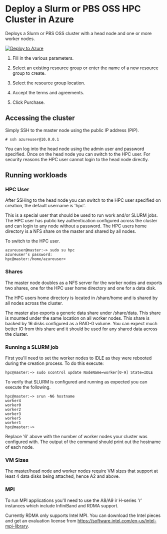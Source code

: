 # Deploy a Slurm or PBS OSS HPC Cluster in Azure

Deploys a Slurm or PBS OSS cluster with a head node and one or more worker nodes.

<a href="https://portal.azure.com/#create/Microsoft.Template/uri/https%3A%2F%2Fraw.githubusercontent.com%2FAzure%2Fazure-hpc%2Fmaster%2FTemplates%2Fhpc-cluster%2Fazuredeploy.json" target="_blank">
   <img alt="Deploy to Azure" src="http://azuredeploy.net/deploybutton.png"/>
</a>

1. Fill in the various parameters.

2. Select an existing resource group or enter the name of a new resource group to create.

3. Select the resource group location.

4. Accept the terms and agreements.

5. Click Purchase.

## Accessing the cluster

Simply SSH to the master node using the public IP address (PIP).

```
# ssh azureuser@10.0.0.1
```

You can log into the head node using the admin user and password specified.  Once on the head node you can switch to the HPC user.  For security reasons the HPC user cannot login to the head node directly.

## Running workloads

### HPC User

After SSHing to the head node you can switch to the HPC user specified on creation, the default username is 'hpc'.  

This is a special user that should be used to run work and/or SLURM jobs.  The HPC user has public key authentication configured across the cluster and can login to any node without a password.  The HPC users home directory is a NFS share on the master and shared by all nodes.

To switch to the HPC user.

```
azureuser@master:~> sudo su hpc
azureuser's password:
hpc@master:/home/azureuser>
```

### Shares

The master node doubles as a NFS server for the worker nodes and exports two shares, one for the HPC user home directory and one for a data disk.

The HPC users home directory is located in /share/home and is shared by all nodes across the cluster.

The master also exports a generic data share under /share/data.  This share is mounted under the same location on all worker nodes.  This share is backed by 16 disks configured as a RAID-0 volume.  You can expect much better IO from this share and it should be used for any shared data across the cluster.

### Running a SLURM job

First you'll need to set the worker nodes to IDLE as they were rebooted during the creation process.  To do this execute:

```
hpc@master:~> sudo scontrol update NodeName=worker[0-9] State=IDLE
```

To verify that SLURM is configured and running as expected you can execute the following.

```
hpc@master:~> srun -N6 hostname
worker4
worker0
worker2
worker3
worker5
worker1
hpc@master:~>
```

Replace '6' above with the number of worker nodes your cluster was configured with.  The output of the command should print out the hostname of each node.

### VM Sizes

The master/head node and worker nodes require VM sizes that support at least 4 data disks being attached, hence A2 and above.

### MPI

To run MPI applications you'll need to use the A8/A9 ir H-series 'r' instances which include InfiniBand and RDMA support.

Currently RDMA only supports Intel MPI.  You can download the Intel pieces and get an evaluation license from https://software.intel.com/en-us/intel-mpi-library.
